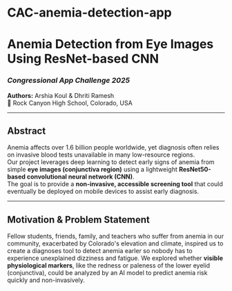 # CAC-anemia-detection-app
# Anemia Detection from Eye Images Using ResNet-based CNN
### *Congressional App Challenge 2025*  
**Authors:** Arshia Koul & Dhriti Ramesh  
📍 Rock Canyon High School, Colorado, USA  

---

## Abstract
Anemia affects over 1.6 billion people worldwide, yet diagnosis often relies on invasive blood tests unavailable in many low-resource regions.  
Our project leverages deep learning to detect early signs of anemia from simple **eye images (conjunctiva region)** using a lightweight **ResNet50-based convolutional neural network (CNN)**.  
The goal is to provide a **non-invasive, accessible screening tool** that could eventually be deployed on mobile devices to assist early diagnosis.

---

## Motivation & Problem Statement
Fellow students, friends, family, and teachers who suffer from anemia in our community, exacerbated by Colorado's elevation and climate, inspired us to create a diagnoses tool to detect anemia earler so nobody has to experience unexplained dizziness and fatigue.
We explored whether **visible physiological markers**, like the redness or paleness of the lower eyelid (conjunctiva), could be analyzed by an AI model to predict anemia risk quickly and non-invasively.

